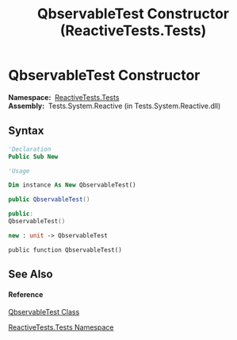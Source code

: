 ﻿---
title: QbservableTest Constructor  (ReactiveTests.Tests)
TOCTitle: QbservableTest Constructor
ms:assetid: M:ReactiveTests.Tests.QbservableTest.#ctor
ms:mtpsurl: https://msdn.microsoft.com/en-us/library/reactivetests.tests.qbservabletest.qbservabletest(v=VS.103)
ms:contentKeyID: 36618904
ms.date: 06/28/2011
mtps_version: v=VS.103
f1_keywords:
- ReactiveTests.Tests.QbservableTest.#ctor
- ReactiveTests.Tests.QbservableTest.QbservableTest
dev_langs:
- CSharp
- JScript
- VB
- FSharp
- c++
---

# QbservableTest Constructor

**Namespace:**  [ReactiveTests.Tests](hh289046\(v=vs.103\).md)  
**Assembly:**  Tests.System.Reactive (in Tests.System.Reactive.dll)

## Syntax

``` vb
'Declaration
Public Sub New
```

``` vb
'Usage

Dim instance As New QbservableTest()
```

``` csharp
public QbservableTest()
```

``` c++
public:
QbservableTest()
```

``` fsharp
new : unit -> QbservableTest
```

``` jscript
public function QbservableTest()
```

## See Also

#### Reference

[QbservableTest Class](hh315250\(v=vs.103\).md)

[ReactiveTests.Tests Namespace](hh289046\(v=vs.103\).md)

